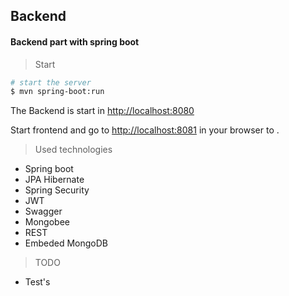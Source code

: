 ## Backend


#### Backend part with spring boot

> Start

```bash
# start the server
$ mvn spring-boot:run
```



The Backend is start in [http://localhost:8080](http://localhost:8080) 

Start frontend and go to [http://localhost:8081](http://localhost:8081) in your browser to .


> Used technologies

- Spring boot
- JPA Hibernate
- Spring Security
- JWT
- Swagger
- Mongobee
- REST
- Embeded MongoDB

> TODO
 - Test's
 
